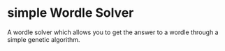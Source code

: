 # simple Wordle Solver
A wordle solver which allows you to get the answer to a wordle through a simple genetic algorithm.
